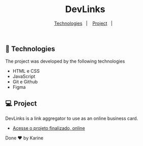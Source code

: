 <h1 align="center"> DevLinks </h1>

<p align="center">
  <a href="#-tecnologias">Technologies</a>&nbsp;&nbsp;&nbsp;|&nbsp;&nbsp;&nbsp;
  <a href="#-projeto">Project</a>&nbsp;&nbsp;&nbsp;|&nbsp;&nbsp;&nbsp;
</p>
<br>

## 🚀 Technologies

The project was developed by the following technologies

- HTML e CSS
- JavaScript
- Git e Github
- Figma

## 💻 Project

DevLinks is a link aggregator to use as an online business card.
- [Acesse o projeto finalizado, online](https://maykbrito.github.io/devlinks)

Done ♥ by Karine